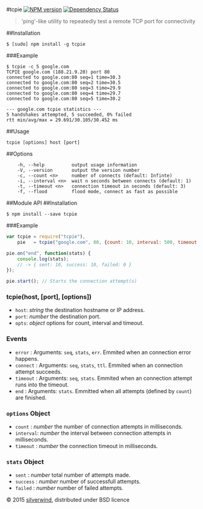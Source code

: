 #tcpie [![NPM version](https://img.shields.io/npm/v/tcpie.svg?style=flat)](https://www.npmjs.org/package/tcpie) [![Dependency Status](http://img.shields.io/david/silverwind/tcpie.svg?style=flat)](https://david-dm.org/silverwind/tcpie)
> 'ping'-like utility to repeatedly test a remote TCP port for connectivity

##Installation
```
$ [sudo] npm install -g tcpie
```
###Example
```
$ tcpie -c 5 google.com
TCPIE google.com (188.21.9.20) port 80
connected to google.com:80 seq=1 time=30.3
connected to google.com:80 seq=2 time=30.5
connected to google.com:80 seq=3 time=29.9
connected to google.com:80 seq=4 time=29.7
connected to google.com:80 seq=5 time=30.2

--- google.com tcpie statistics ---
5 handshakes attempted, 5 succeeded, 0% failed
rtt min/avg/max = 29.691/30.105/30.452 ms
```
##Usage
```
tcpie [options] host [port]
```
##Options
```
    -h, --help          output usage information
    -V, --version       output the version number
    -c, --count <n>     number of connects (default: Infinte)
    -i, --interval <n>  wait n seconds between connects (default: 1)
    -t, --timeout <n>   connection timeout in seconds (default: 3)
    -f, --flood         flood mode, connect as fast as possible
```

##Module API
##Installation
```
$ npm install --save tcpie
```
###Example
```js
var tcpie = require("tcpie"),
    pie   = tcpie("google.com", 80, {count: 10, interval: 500, timeout: 2000});

pie.on("end", function(stats) {
    console.log(stats);
    // -> { sent: 10, success: 10, failed: 0 }
});

pie.start(); // Starts the connection attempt(s)
```
### tcpie(host, [port], [options])
- `host`: *string* the destination hostname or IP address.
- `port`: *number* the destination port.
- `opts`: *object* options for count, interval and timeout.

### Events
- `error`   : Arguments: `seq`, `stats`, `err`. Emmited when an connection error happens.
- `connect` : Arguments: `seq`, `stats`, `ttl`. Emmited when an connection attempt succeeds.
- `timeout` : Arguments: `seq`, `stats`. Emmited when an connection attempt runs into the timeout.
- `end`     : Arguments: `stats`. Emmitted when all attempts (defined by `count`) are finished.

### `options` Object
- `count`   : *number* the number of connection attempts in milliseconds.
- `interval`: *number* the interval between connection attempts in milliseconds.
- `timeout` : *number* the connection timeout in milliseconds.

### `stats` Object
- `sent`    : *number* total number of attempts made.
- `success` : *number* number of successfull attempts.
- `failed`  : *number* number of failed attempts.

© 2015 [silverwind](https://github.com/silverwind), distributed under BSD licence
